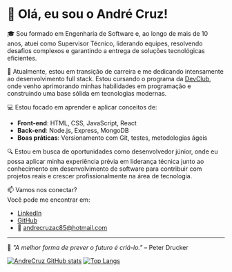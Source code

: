 # 👋 Olá, eu sou o André Cruz!

🎓 Sou formado em Engenharia de Software e, ao longo de mais de 10 anos, atuei como Supervisor Técnico, liderando equipes, resolvendo desafios complexos e garantindo a entrega de soluções tecnológicas eficientes.

🚀 Atualmente, estou em transição de carreira e me dedicando intensamente ao desenvolvimento full stack. Estou cursando o programa da [DevClub](https://www.rodolfomori.com.br/), onde venho aprimorando minhas habilidades em programação e construindo uma base sólida em tecnologias modernas.

💻 Estou focado em aprender e aplicar conceitos de:

- **Front-end**: HTML, CSS, JavaScript, React
- **Back-end**: Node.js, Express, MongoDB
- **Boas práticas**: Versionamento com Git, testes, metodologias ágeis

🔍 Estou em busca de oportunidades como desenvolvedor júnior, onde eu possa aplicar minha experiência prévia em liderança técnica junto ao conhecimento em desenvolvimento de software para contribuir com projetos reais e crescer profissionalmente na área de tecnologia.

📫 Vamos nos conectar?  
Você pode me encontrar em:
- [LinkedIn](https://linkedin.com/in/andrecruzac85)
- [GitHub](https://github.com/andrecruzac85)
- 📧 andrecruzac85@hotmail.com

---

🧠 *"A melhor forma de prever o futuro é criá-lo."* – Peter Drucker


[![AndreCruz GitHub stats](https://github-readme-stats.vercel.app/api?username=Andrecruzac85)](https://github.com/anuraghazra/github-readme-stats)
[![Top Langs](https://github-readme-stats.vercel.app/api/top-langs/?username=Andrecruzac85&layout=donut-vertical)](https://github.com/anuraghazra/github-readme-stats)

